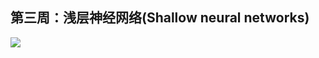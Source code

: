 ## 第三周：浅层神经网络(Shallow neural networks)

![](https://github.com/steveLauwh/DeepLearning-notes/raw/master/DeepLearning.ai_Notes/image/3.PNG)
